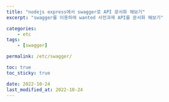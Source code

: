 ```yaml
---
title: "nodejs express에서 swagger로 API 문서화 해보기"
excerpt: "swagger를 이용하여 wanted 사전과제 API를 문서화 해보기"

categories:
    - etc
tags:
    - [swagger]

permalink: /etc/swagger/

toc: true
toc_sticky: true

date: 2022-10-24
last_modified_at: 2022-10-24
---
```

